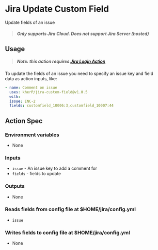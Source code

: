 # Jira Update Custom Field

Update fields of an issue

> ##### Only supports Jira Cloud. Does not support Jira Server (hosted)

## Usage

> ##### Note: this action requires [Jira Login Action](https://github.com/marketplace/actions/jira-login)

To update the fields of an issue you need to specify an issue key and field data as action inputs, like:

```yaml
- name: Comment on issue
  uses: kherP/jira-custom-field@v1.0.5
  with:
  issue: INC-2
  fields: customfield_10006:3,customfield_10007:44
```

## Action Spec

### Environment variables
- None

### Inputs
- `issue` - An issue key to add a comment for
- `fields` - fields to update

### Outputs
- None

### Reads fields from config file at $HOME/jira/config.yml
- `issue`

### Writes fields to config file at $HOME/jira/config.yml
- None